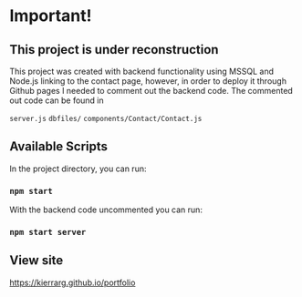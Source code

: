 # Important!

## This project is under reconstruction 


This project was created with backend functionality using MSSQL and Node.js linking to the contact page, however, in order to deploy it through Github pages I needed to comment out the backend code. The commented out code can be found in 

```server.js```
```dbfiles/```
```components/Contact/Contact.js```

## Available Scripts

In the project directory, you can run:

### `npm start`

With the backend code uncommented you can run:

### `npm start server`


## View site
https://kierrarg.github.io/portfolio



